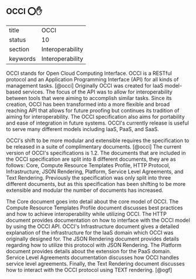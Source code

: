## OCCI :o::hand:

|          |                  |
| -------- | ---------------- |
| title    | OCCI             | 
| status   | 10               |
| section  | Interoperability |
| keywords | Interoperability |

OCCI stands for Open Cloud Computing Interface. OCCI is a RESTful protocol and an Application Programming Interface (API) for all kinds of management tasks. [@occi] Originally OCCI was created for IaaS model-based services. The focus of the API was to allow for interoperability between tools that were aiming to accomplish similar tasks. Since its creation, OCCI has been transformed into a more flexible and broad reaching API that allows for future proofing but continues its tradition of aiming for interoperability. The OCCI specification also aims for portability and ease of integration in future systems. OCCI's currently release is useful to serve many different models including IaaS, PaaS, and SaaS.

OCCI's shift to be more modular and extensible requires the specification to be released in a suite of complimentary documents. [@occi] The current version of OCCI's specifications is 1.2. The documents that are included in the OCCI specification are split into 8 different documents, they are as follows: Core, Compute Resource Templates Profile, HTTP Protocol, Infrastructure, JSON Rendering, Platform, Service Level Agreements, and Text Rendering. Previously the specification was only split into three different documents, but as this specification has been shifting to be more extensible and modular the number of documents has increased.

The Core document goes into detail about the core model of OCCI. The Compute Resource Templates Profile document discusses best practices and how to achieve interoperability while utilizing OCCI. The HTTP document provides documentation on how to interface with the OCCI model by using the OCCI API. OCCI's Infrastructure document gives a detailed explanation of the infrastructure for the IaaS domain which OCCI was originally designed for. The JSON Rendering document provides details regarding how to utilize this protocol with JSON Rendering. The Platform document provides details about the extension for the PaaS domain. Service Level Agreements documentation discusses how OCCI handles service level agreements. Finally, the Text Rendering document discusses how to interact with the OCCI protocol using TEXT rendering. [@ogf]
